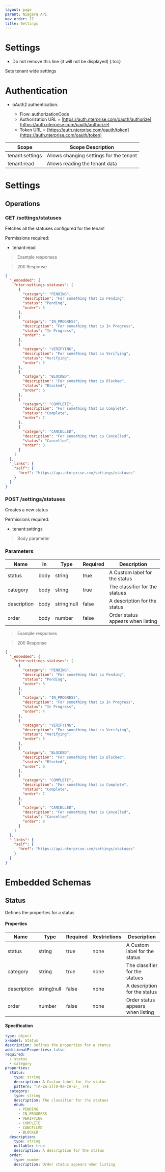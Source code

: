 ```yaml
---
layout: page
parent: Niagara API
nav_order: 17
title: Settings
---
```

<!-- Generator: Widdershins v4.0.1 -->

<h1 id="settings">Settings</h1>

* Do not remove this line (it will not be displayed)
{:toc}

Sets tenant wide settings

# Authentication

- oAuth2 authentication. 

    - Flow: authorizationCode
    - Authorization URL = [https://auth.nterprise.com/oauth/authorize](https://auth.nterprise.com/oauth/authorize)
    - Token URL = [https://auth.nterprise.com/oauth/token](https://auth.nterprise.com/oauth/token)

|Scope|Scope Description|
|---|---|
|tenant:settings|Allows changing settings for the tenant|
|tenant:read|Allows reading the tenant data|

<h1 id="settings-settings">Settings</h1>

## Operations

### GET /settings/statuses

<a id="opIdfetchAllStatuses"></a>

Fetches all the statuses configured for the tenant

<aside class="warning">
Permissions required:<br>
<ul><li>tenant:read</li></ul>
</aside>

> Example responses

> 200 Response

```json
{
  "_embedded": {
    "nter:settings-statuses": [
      {
        "category": "PENDING",
        "description": "For something that is Pending",
        "status": "Pending",
        "order": 3
      },
      {
        "category": "IN_PROGRESS",
        "description": "For something that is In Progress",
        "status": "In Progress",
        "order": 4
      },
      {
        "category": "VERIFYING",
        "description": "For something that is Verifying",
        "status": "Verifying",
        "order": 5
      },
      {
        "category": "BLOCKED",
        "description": "For something that is Blocked",
        "status": "Blocked",
        "order": 6
      },
      {
        "category": "COMPLETE",
        "description": "For something that is Complete",
        "status": "Complete",
        "order": 7
      },
      {
        "category": "CANCELLED",
        "description": "For something that is Cancelled",
        "status": "Cancelled",
        "order": 8
      }
    ]
  },
  "_links": {
    "self": {
      "href": "https://api.nterprise.com/settings/statuses"
    }
  }
}
```

### POST /settings/statuses

<a id="opIdcreateStatus"></a>

Creates a new status

<aside class="warning">
Permissions required:<br>
<ul><li>tenant:settings</li></ul>
</aside>

> Body parameter

<h3 id="createstatus-parameters">Parameters</h3>

|Name|In|Type|Required|Description|
|---|---|---|---|---|
|status|body|string|true|A Custom label for the status|
|category|body|string|true|The classifier for the statues|
|description|body|string¦null|false|A description for the status|
|order|body|number|false|Order status appears when listing|

> Example responses

> 200 Response

```json
{
  "_embedded": {
    "nter:settings-statuses": [
      {
        "category": "PENDING",
        "description": "For something that is Pending",
        "status": "Pending",
        "order": 3
      },
      {
        "category": "IN_PROGRESS",
        "description": "For something that is In Progress",
        "status": "In Progress",
        "order": 4
      },
      {
        "category": "VERIFYING",
        "description": "For something that is Verifying",
        "status": "Verifying",
        "order": 5
      },
      {
        "category": "BLOCKED",
        "description": "For something that is Blocked",
        "status": "Blocked",
        "order": 6
      },
      {
        "category": "COMPLETE",
        "description": "For something that is Complete",
        "status": "Complete",
        "order": 7
      },
      {
        "category": "CANCELLED",
        "description": "For something that is Cancelled",
        "status": "Cancelled",
        "order": 8
      }
    ]
  },
  "_links": {
    "self": {
      "href": "https://api.nterprise.com/settings/statuses"
    }
  }
}
```

# Embedded Schemas

## Status
<!-- backwards compatibility -->
<a id="schemastatus"></a>
<a id="schema_Status"></a>
<a id="tocSstatus"></a>
<a id="tocsstatus"></a>

Defines the properties for a status

#### Properties

|Name|Type|Required|Restrictions|Description|
|---|---|---|---|---|
|status|string|true|none|A Custom label for the status|
|category|string|true|none|The classifier for the statues|
|description|string¦null|false|none|A description for the status|
|order|number|false|none|Order status appears when listing|

#### Specification

```yaml
type: object
x-model: Status
description: Defines the properties for a status
additionalProperties: false
required:
  - status
  - category
properties:
  status:
    type: string
    description: A Custom label for the status
    pattern: ^[A-Za-z][0-9a-zA-Z-_ ]+$
  category:
    type: string
    description: The classifier for the statues
    enum:
      - PENDING
      - IN_PROGRESS
      - VERIFYING
      - COMPLETE
      - CANCELLED
      - BLOCKED
  description:
    type: string
    nullable: true
    description: A description for the status
  order:
    type: number
    description: Order status appears when listing

```

